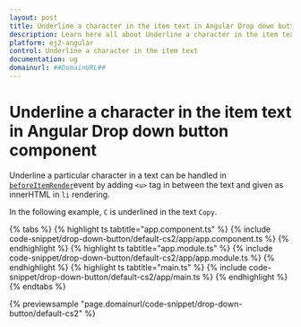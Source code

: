 ```yaml
---
layout: post
title: Underline a character in the item text in Angular Drop down button component | Syncfusion
description: Learn here all about Underline a character in the item text in Syncfusion Angular Drop down button component of Syncfusion Essential JS 2 and more.
platform: ej2-angular
control: Underline a character in the item text 
documentation: ug
domainurl: ##DomainURL##
---
```


# Underline a character in the item text in Angular Drop down button component

Underline a particular character in a text can be handled in [`beforeItemRender`](https://ej2.syncfusion.com/angular/documentation/api/drop-down-button#beforeitemrender)event by adding `<u>` tag in between the text and given as innerHTML in `li` rendering.

In the following example, `C` is underlined in the text `Copy`.

{% tabs %}
{% highlight ts tabtitle="app.component.ts" %}
{% include code-snippet/drop-down-button/default-cs2/app/app.component.ts %}
{% endhighlight %}
{% highlight ts tabtitle="app.module.ts" %}
{% include code-snippet/drop-down-button/default-cs2/app/app.module.ts %}
{% endhighlight %}
{% highlight ts tabtitle="main.ts" %}
{% include code-snippet/drop-down-button/default-cs2/app/main.ts %}
{% endhighlight %}
{% endtabs %}
  
{% previewsample "page.domainurl/code-snippet/drop-down-button/default-cs2" %}
